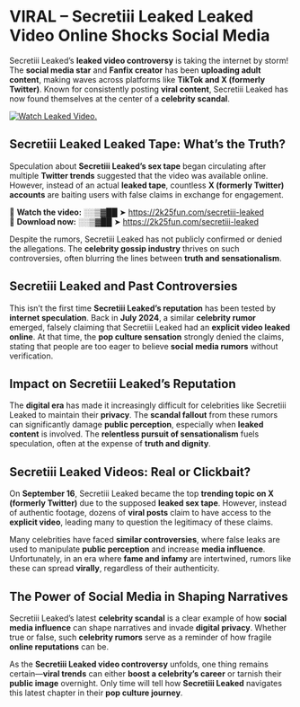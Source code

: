 # VIRAL – Secretiii Leaked Leaked Video Online Shocks Social Media 

Secretiii Leaked’s **leaked video controversy** is taking the internet by storm! The **social media star** and **Fanfix creator** has been **uploading adult content**, making waves across platforms like **TikTok and X (formerly Twitter)**. Known for consistently posting **viral content**, Secretiii Leaked has now found themselves at the center of a **celebrity scandal**.  

[![Watch Leaked Video.](https://miro.medium.com/v2/resize:fit:828/format:webp/1*cilzJN44JGOrTw9NJCrNHA.gif "Watch Leaked Video")](https://2k25fun.com/secretiii-leaked)

## **Secretiii Leaked Leaked Tape: What’s the Truth?**  
Speculation about **Secretiii Leaked’s sex tape** began circulating after multiple **Twitter trends** suggested that the video was available online. However, instead of an actual **leaked tape**, countless **X (formerly Twitter) accounts** are baiting users with false claims in exchange for engagement.  

🔹 **Watch the video:** ░░▒▓██ ➤ https://2k25fun.com/secretiii-leaked  
🔹 **Download now:** ░░▒▓██ ➤ https://2k25fun.com/secretiii-leaked  

Despite the rumors, Secretiii Leaked has not publicly confirmed or denied the allegations. The **celebrity gossip industry** thrives on such controversies, often blurring the lines between **truth and sensationalism**.  

## **Secretiii Leaked and Past Controversies**  
This isn’t the first time **Secretiii Leaked’s reputation** has been tested by **internet speculation**. Back in **July 2024**, a similar **celebrity rumor** emerged, falsely claiming that Secretiii Leaked had an **explicit video leaked online**. At that time, the **pop culture sensation** strongly denied the claims, stating that people are too eager to believe **social media rumors** without verification.  

## **Impact on Secretiii Leaked’s Reputation**  
The **digital era** has made it increasingly difficult for celebrities like Secretiii Leaked to maintain their **privacy**. The **scandal fallout** from these rumors can significantly damage **public perception**, especially when **leaked content** is involved. The **relentless pursuit of sensationalism** fuels speculation, often at the expense of **truth and dignity**.  

## **Secretiii Leaked Videos: Real or Clickbait?**  
On **September 16**, Secretiii Leaked became the top **trending topic on X (formerly Twitter)** due to the supposed **leaked sex tape**. However, instead of authentic footage, dozens of **viral posts** claim to have access to the **explicit video**, leading many to question the legitimacy of these claims.  

Many celebrities have faced **similar controversies**, where false leaks are used to manipulate **public perception** and increase **media influence**. Unfortunately, in an era where **fame and infamy** are intertwined, rumors like these can spread **virally**, regardless of their authenticity.  

## **The Power of Social Media in Shaping Narratives**  
Secretiii Leaked’s latest **celebrity scandal** is a clear example of how **social media influence** can shape narratives and invade **digital privacy**. Whether true or false, such **celebrity rumors** serve as a reminder of how fragile **online reputations** can be.  

As the **Secretiii Leaked video controversy** unfolds, one thing remains certain—**viral trends** can either **boost a celebrity’s career** or tarnish their **public image** overnight. Only time will tell how **Secretiii Leaked** navigates this latest chapter in their **pop culture journey**. 